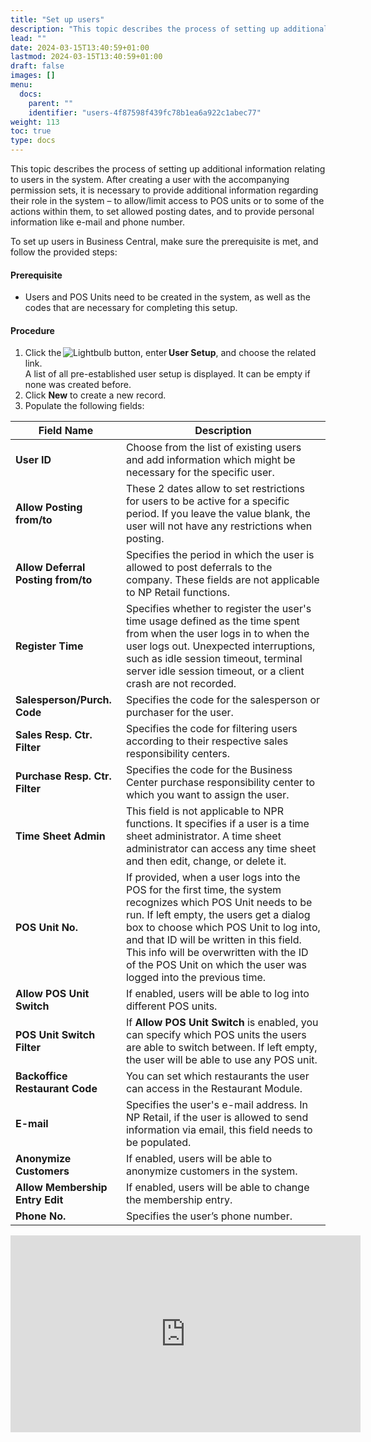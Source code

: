 ```yaml
---
title: "Set up users"
description: "This topic describes the process of setting up additional information relating to users in the system."
lead: ""
date: 2024-03-15T13:40:59+01:00
lastmod: 2024-03-15T13:40:59+01:00
draft: false
images: []
menu:
  docs:
    parent: ""
    identifier: "users-4f87598f439fc78b1ea6a922c1abec77"
weight: 113
toc: true
type: docs
---
```


This topic describes the process of setting up additional information relating to users in the system. After creating a user with the accompanying permission sets, it is necessary to provide additional information regarding their role in the system – to allow/limit access to POS units or to some of the actions within them, to set allowed posting dates, and to provide personal information like e-mail and phone number.

To set up users in Business Central, make sure the prerequisite is met, and follow the provided steps: 

#### Prerequisite

- Users and POS Units need to be created in the system, as well as the codes that are necessary for completing this setup.

#### Procedure 

1. Click the ![Lightbulb](Lightbulb_icon.PNG) button, enter **User Setup**, and choose the related link.      
   A list of all pre-established user setup is displayed. It can be empty if none was created before. 
2. Click **New** to create a new record. 
3. Populate the following fields: 

| Field Name      | Description |
| ----------- | ----------- |
| **User ID** | Choose from the list of existing users and add information which might be necessary for the specific user. |
| **Allow Posting from/to** | These 2 dates allow to set restrictions for users to be active for a specific period. If you leave the value blank, the user will not have any restrictions when posting. |
| **Allow Deferral Posting from/to** | Specifies the period in which the user is allowed to post deferrals to the company. These fields are not applicable to NP Retail functions. |
| **Register Time** | Specifies whether to register the user's time usage defined as the time spent from when the user logs in to when the user logs out. Unexpected interruptions, such as idle session timeout, terminal server idle session timeout, or a client crash are not recorded. |
| **Salesperson/Purch. Code** | Specifies the code for the salesperson or purchaser for the user. |
| **Sales Resp. Ctr. Filter** | Specifies the code for filtering users according to their respective sales responsibility centers. | 
| **Purchase Resp. Ctr. Filter** | Specifies the code for the Business Center purchase responsibility center to which you want to assign the user. |
| **Time Sheet Admin** | This field is not applicable to NPR functions. It specifies if a user is a time sheet administrator. A time sheet administrator can access any time sheet and then edit, change, or delete it. | 
| **POS Unit No.** | If provided, when a user logs into the POS for the first time, the system recognizes which POS Unit needs to be run. If left empty, the users get a dialog box to choose which POS Unit to log into, and that ID will be written in this field. This info will be overwritten with the ID of the POS Unit on which the user was logged into the previous time. | 
| **Allow POS Unit Switch** | If enabled, users will be able to log into different POS units. |
| **POS Unit Switch Filter** | If **Allow POS Unit Switch** is enabled, you can specify which POS units the users are able to switch between. If left empty, the user will be able to use any POS unit.  |
| **Backoffice Restaurant Code** | You can set which restaurants the user can access in the Restaurant Module. |
| **E-mail** | Specifies the user's e-mail address. In NP Retail, if the user is allowed to send information via email, this field needs to be populated.  |
| **Anonymize Customers** | If enabled, users will be able to anonymize customers in the system. |
| **Allow Membership Entry Edit** | If enabled, users will be able to change the membership entry. |
| **Phone No.** | Specifies the user’s phone number. |

<iframe width="560" height="315" src="https://www.youtube.com/embed/kJ6cjtj56VE" title="YouTube video player" frameborder="0" allow="accelerometer; autoplay; clipboard-write; encrypted-media; gyroscope; picture-in-picture; web-share" allowfullscreen></iframe